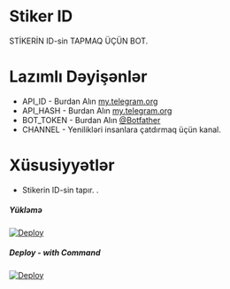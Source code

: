 # Stiker ID

STİKERİN ID-sin TAPMAQ ÜÇÜN BOT.


# Lazımlı Dəyişənlər

- API_ID - Burdan Alın [my.telegram.org](https://my.telegram.org)
- API_HASH - Burdan Alın [my.telegram.org](https://my.telegram.org) 
- BOT_TOKEN - Burdan Alın [@Botfather](https://t.me/BOTFATHER)
- CHANNEL - Yenilikləri insanlara çatdırmaq üçün kanal. 



# Xüsusiyyətlər 

- Stikerin ID-sin tapır. . 

 
 

##### Yükləmə

[![Deploy](https://www.herokucdn.com/deploy/button.svg)](https://heroku.com/deploy?template=https://github.com/BGHRFF/StikerID/tree/main)

##### Deploy - with Command
[![Deploy](https://www.herokucdn.com/deploy/button.svg)](https://heroku.com/deploy?template=https://github.com/BGHRFF/StikerID/tree/main)
